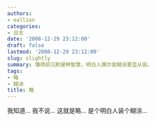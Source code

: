 ```yaml
---
authors:
- eallion
categories:
- 日志
date: '2008-12-29 23:12:00'
draft: false
lastmod: '2008-12-29 23:12:00'
slug: slightly
summary: 懂得却沉默是种智慧，明白人偶尔装糊涂更显从容。
tags:
- 略
- 糊涂
title: 略
---
```

我知道...
我不说...
这就是略...
是个明白人装个糊涂...